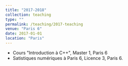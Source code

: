 ```yaml
---
title: "2017-2018"
collection: teaching
type: ""
permalink: /teaching/2017-teaching
venue: "Paris 6"
date: 2017-01-01
location: "Paris"
---
```


- Cours "Introduction à C++", Master 1, Paris 6
- Satistiques numériques à Paris 6, Licence 3, Paris 6.

